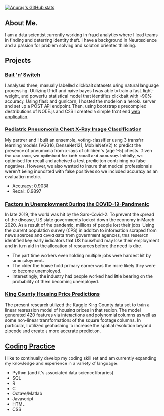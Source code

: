 [![Anurag's GitHub stats](https://github-readme-stats.vercel.app/api?username=slimhintz)](https://github.com/anuraghazra/github-readme-stats)

## About Me. 

I am a data scientist currently working in fraud analytics where I lead teams in finding and deterring identity theft. I have a background in Neuroscience and a passion for problem solving and solution oriented thinking. 

## Projects


###  [Bait 'n' Switch](https://github.com/SlimHintz/bait-n-switch)

I analysed three, manually labelled clickbait datasets using natural language processing. Utilizing tf-idf and naive bayes I was able to train a fast, light-weight, and powerful statistical model that identifies clickbait with ~90% accuracy. Using flask and gunicorn, I hosted the model on a heroku server and set up a POST API endpoint. Then, using bootstrap's precompiled destributions of NODE.js and CSS I created a simple front end [web application](https://baitnswitch.herokuapp.com/predict). 

### [Pediatric Pneuomonia Chest X-Ray Image Classification](https://github.com/SlimHintz/Pneumonia-image-classification)

My partner and I built an ensemble, voting-classifier using 3 transfer learning models (VGG16, DenseNet121, MobileNetV2) to predict the presence of pneumonia from x-rays of children's (age 1-5) chests. Given the use case, we optimised for both recall and accuracy. Initially, we optimised for recall and acheived a test prediciton containing no false negatives. However, we also wanted to insure that medical professionals weren't being inundated with false positives so we included accuracy as an evaluation metric.
- Accuracy: 0.9038
- Recall: 0.9897

### [Factors in Unemployment During the COVID-19-Pandmenic](https://github.com/SlimHintz/Factors-in-Unemployment-During-COVID-19-Pandemic)

In late 2019, the world was hit by the Sars-Covid-2. To prevent the spread of the disease, US state governments locked down the economy in March 2020. As a result of the pandemic, millions of people lost their jobs. Using the current population survey (CPS) in additon to information scraped from news sources and covid data from government agencies, this research identified key early indicators that US household may lose their employment and in turn aid in the allocation of resources before the need is dire.
- The part time workers even holding multiple jobs were hardest hit by unemployment.
- The older the house hold primary earner was the more likely they were to become unemployed.
- Interestingly, the industry had people worked had little bearing on the probability of them becoming unemployed.

### [King County Housing Price Predictions](https://github.com/SlimHintz/King-County-Housing)

The present research utilized the Kaggle King County data set to train a linear regression model of housing prices in that region. The model generated 420 features via interactions and polynomial columns as well as some non-linear transformations of the square footage columns. In particular, I utilized geohashing to increase the spatial resolution beyond zipcode and create a more accurate prediction. 

## [Coding Practice](https://github.com/SlimHintz/coding-practice)

I like to continually develop my coding skill set and am currently expanding my knowledge and experience in a variety of languages
- Python (and it's associated data science libraries)
- SQL
- R 
- C 
- Octave/Matlab
- Javascript
- HTML
- CSS

